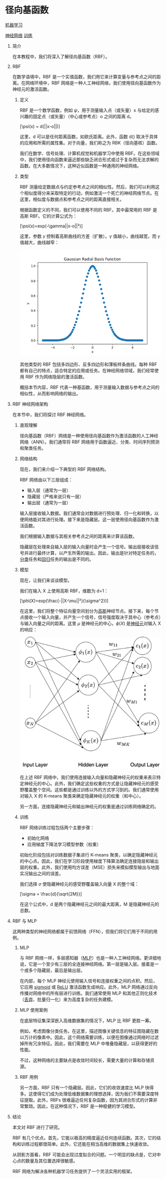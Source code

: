 # 径向基函数

[机器学习](https://www.baeldung.com/cs/category/ai/ml)

[神经网络](https://www.baeldung.com/cs/tag/neural-networks) [训练](https://www.baeldung.com/cs/tag/training)

1. 简介

    在本教程中，我们将深入了解径向基函数（RBF）。

2. RBF

    在数学语境中，RBF 是一个实值函数，我们用它来计算变量与参考点之间的距离。在网络环境中，RBF 网络是一种人工神经网络，我们使用径向基函数作为神经元的激活函数。

    1. 定义

        RBF 是一个数学函数，例如 $\psi$，用于测量输入点（或矢量）x 与给定的感兴趣的固定点（或矢量）（中心或参考点）o 之间的距离 d。

        \[\psi(x) = d(||x-o||)\]

        这里，d 可以是任何距离函数，如欧氏距离。此外，函数 d() 取决于具体的应用和所需的属性集。对于向量，我们称之为 RBK（径向基核）函数。

        我们在数学、信号处理、计算机视觉和机器学习中使用 RBF。在这些领域中，我们使用径向函数来逼近那些缺乏闭合形式或过于复杂而无法求解的函数。在大多数情况下，这种近似函数是一种通用的神经网络。

    2. 类型

        RBF 测量给定数据点与约定参考点之间的相似性。然后，我们可以利用这个相似度得分来采取特定的行动，例如激活一个死亡的神经网络节点。在这里，相似度与数据点和参考点之间的距离直接相关。

        根据函数定义的不同，我们可以使用不同的 RBF。其中最常用的 RBF 是高斯 RBF。它的计算公式为：

        \[\psi(x)=exp(-\gamma||x-o||²)\]

        这里，参数 $\gamma$ 控制着高斯曲线的方差（扩散）。$\gamma$ 值越小，曲线越宽，而 $\gamma$ 值越大，曲线越窄：

        ![高斯RBF](pic/gaussian_rbf.webp)

        其他类型的 RBF 包括多四边形、反多四边形和薄板样条曲线。每种 RBF 都有自己的特点，适合特定的应用或任务。在神经网络领域，我们经常使用 RBF 作为网络隐层的激活函数。

        概括本节内容，RBF 代表一种基函数，用于测量输入数据与参考点之间的相似性，从而影响网络的输出。

3. RBF 神经网络架构

    在本节中，我们将探讨 RBF 神经网络。

    1. 直观理解

        径向基函数（RBF）网络是一种使用径向基函数作为激活函数的人工神经网络（ANN）。我们通常将 RBF 网络用于函数逼近、分类、时间序列预测和聚类任务。

    2. 网络结构

        现在，我们来介绍一下典型的 RBF 网络结构。

        RBF 网络由以下三层组成：

        - 输入层（通常为一层）
        - 隐藏层（严格来说只有一层）
        - 输出层（通常为一层）

        输入层接收输入数据。我们通常会对数据进行预处理、归一化和转换，以便网络能对其进行处理。接下来是隐藏层。这一层使用径向基函数作为激活函数。

        我们根据输入数据与其相关参考点之间的距离来计算该函数。

        隐藏层在处理来自输入层的输入向量时会产生一个信号。输出层接收该信号并进行最终计算，以产生所需的输出。因此，输出是针对特定任务的，[分类](https://www.baeldung.com/cs/k-means-for-classification)任务和[回归](https://www.baeldung.com/cs/linear-vs-logistic-regression)任务的输出是不同的。

    3. 模型

        现在，让我们来谈谈模型。

        我们在输入 X 上使用高斯 RBF，维数为 d=1：

        \[\phi(X)=exp(\frac{-||X-\mu||²}{\sigma^2})\]

        在这里，我们将整个特征向量空间划分为[高斯](https://www.baeldung.com/cs/gaussian-mixture-models)神经节点。接下来，每个节点接收一个输入向量，并产生一个信号，信号强度取决于其中心（参考点）与输入向量之间的距离。这里 $\mu$ 是神经元的中心，$\phi (X)$ 是[神经元](https://www.baeldung.com/cs/neural-networks-neurons)对输入 X 的响应：

        ![RBF](pic/RBF.webp)

        在上述 RBF 网络中，我们使用连接输入向量和隐藏神经元的权重来表示特定神经元的中心。此外，我们确定这些权重的方式是让隐藏神经元的感受野覆盖整个空间。这些都是通过训练以外的方式学习到的。我们通常使用对输入 X 的 K-means 聚类来确定隐藏神经元的权重（和中心）。

        另一方面，连接隐藏神经元和输出神经元的权重是通过训练网络确定的。

    4. 训练

        RBF 网络训练过程包括两个主要步骤：

        - 初始化网络
        - 应用梯度下降法学习模型参数（权重）

        初始化阶段包括对训练数据子集进行 K-means 聚类，以确定隐藏神经元的中心点。因此，我们在学习阶段使用梯度下降算法确定连接隐层和输出层的权重。此外，我们使用均方误差（MSE）损失来模拟模型输出与地面实况输出之间的误差。

        我们选择 $\sigma$ 使隐藏神经元的感受野覆盖输入向量 X 的整个域：

        \[\sigma = \frac{d}{\sqrt{2M}}\]

        在这个公式中，d 是两个隐藏神经元之间的最大距离，M 是隐藏神经元的总数。

4. RBF 与 MLP

    这两种类型的神经网络都属于前馈网络（FFN），但我们将它们用于不同的用例。

    1. MLP

        与 RBF 网络一样，多层感知器（[MLP](https://www.baeldung.com/cs/mlp-vs-dnn)）也是一种人工神经网络。更详细地说，它是一个至少有三层的全连接神经网络。第一层是输入层。接着是一个或多个隐藏层，最后是输出层。

        在内部，每个 MLP 神经元使用输入信号和连接权重之间的点积。然后，它应用 [sigmoid](https://www.baeldung.com/cs/sigmoid-vs-tanh-functions) 或 [ReLU](https://www.baeldung.com/cs/relu-vs-leakyrelu-vs-prelu) 激活函数生成响应。此外，MLP 网络通过反向传播对网络中的所有层进行训练。我们通常使用 MLP 和其他正则化技术（[丢弃](https://www.baeldung.com/cs/ml-relu-dropout-layers)、批量归一化）来为高度复杂的任务建模。

    2. MLP 使用案例

        在底层特征集深深嵌入高维数据集的情况下，MLP 比 RBF 更胜一筹。

        例如，考虑图像分类任务。在这里，描述图像关键信息的特征图隐藏在数以万计的像素中。因此，这个网络需要训练，以便在图像通过网络时过滤掉所有冗余特征。因此，我们需要在 MLP 中堆叠隐藏层，以获得更好的性能。

        不过，这种网络的主要缺点是收敛时间较长，需要大量的计算和存储资源。

    3. RBF 用例

        另一方面，RBF 只有一个隐藏层。因此，它们的收敛速度比 MLP 快得多。这使得它们成为处理低维数据集的理想选择，因为我们不需要深度特征提取。此外，RBFs 很难逼近任何复杂函数，因为其闭合形式的计算非常繁琐。因此，在这种情况下，RBF 是一种稳健的学习模型。

5. 结论

    本文对 RBF 进行了研究。

    RBF 有几个优点。首先，它能以极高的精度逼近任何连续函数。其次，它的结构和训练过程都很简单。此外，它还能在相当高维的数据集上快速收敛。

    从阴影方面看，RBF 可能会出现过度拟合的问题。一个明显的缺点是，它对中心点的数量及其位置选择很敏感。

    RBF 网络为解决各种机器学习任务提供了一个灵活实用的框架。

